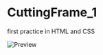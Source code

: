 # CuttingFrame_1
first practice in HTML and CSS

![Preview](https://raw.githubusercontent.com/cocolin041/CuttintFrame_1/coco/image/template_finish.png)
